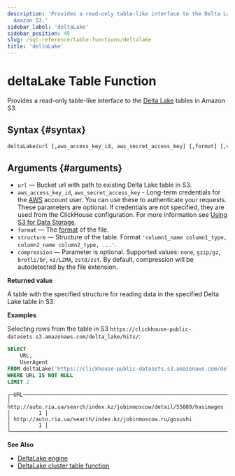 ```yaml
---
description: 'Provides a read-only table-like interface to the Delta Lake tables in
  Amazon S3.'
sidebar_label: 'deltaLake'
sidebar_position: 45
slug: /sql-reference/table-functions/deltalake
title: 'deltaLake'
---
```


# deltaLake Table Function

Provides a read-only table-like interface to the [Delta Lake](https://github.com/delta-io/delta) tables in Amazon S3.

## Syntax {#syntax}

```sql
deltaLake(url [,aws_access_key_id, aws_secret_access_key] [,format] [,structure] [,compression])
```

## Arguments {#arguments}

- `url` — Bucket url with path to existing Delta Lake table in S3.
- `aws_access_key_id`, `aws_secret_access_key` - Long-term credentials for the [AWS](https://aws.amazon.com/) account user.  You can use these to authenticate your requests. These parameters are optional. If credentials are not specified, they are used from the ClickHouse configuration. For more information see [Using S3 for Data Storage](engines/table-engines/mergetree-family/mergetree.md/#table_engine-mergetree-s3).
- `format` — The [format](/interfaces/formats) of the file.
- `structure` — Structure of the table. Format `'column1_name column1_type, column2_name column2_type, ...'`.
- `compression` — Parameter is optional. Supported values: `none`, `gzip/gz`, `brotli/br`, `xz/LZMA`, `zstd/zst`. By default, compression will be autodetected by the file extension.

**Returned value**

A table with the specified structure for reading data in the specified Delta Lake table in S3.

**Examples**

Selecting rows from the table in S3 `https://clickhouse-public-datasets.s3.amazonaws.com/delta_lake/hits/`:

```sql
SELECT
    URL,
    UserAgent
FROM deltaLake('https://clickhouse-public-datasets.s3.amazonaws.com/delta_lake/hits/')
WHERE URL IS NOT NULL
LIMIT 2
```

```response
┌─URL───────────────────────────────────────────────────────────────────┬─UserAgent─┐
│ http://auto.ria.ua/search/index.kz/jobinmoscow/detail/55089/hasimages │         1 │
│ http://auto.ria.ua/search/index.kz/jobinmoscow.ru/gosushi             │         1 │
└───────────────────────────────────────────────────────────────────────┴───────────┘
```

**See Also**

- [DeltaLake engine](engines/table-engines/integrations/deltalake.md)
- [DeltaLake cluster table function](sql-reference/table-functions/deltalakeCluster.md)
